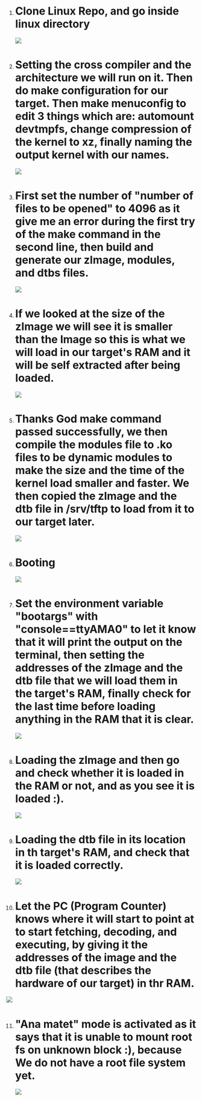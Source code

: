 1. # Clone Linux Repo, and go inside linux directory

   ![](README.assets/01.jpeg)

2. # Setting the cross compiler and the architecture we will run on it. Then do make configuration for our target. Then make menuconfig to edit 3 things which are: automount devtmpfs, change compression of the kernel to xz, finally naming the output kernel with our names.

   ![](README.assets/02.jpeg)

3. # First set the number of "number of files to be opened" to 4096 as it give me an error during the first try of the make command in the second line, then build and generate our zImage, modules, and dtbs files.

   ![](README.assets/03.jpeg)

4. # If we looked at the size of the zImage we will see it is smaller than the Image so this is what we will load in our target's RAM and it will be self extracted after being loaded.

   ![](README.assets/00.jpeg)

5. # Thanks God make command passed successfully, we then compile the modules file to .ko files to be dynamic modules to make the size and the time of the kernel load smaller and faster. We then copied the zImage and the dtb file in /srv/tftp to load from it to our target later.

   ![](README.assets/04.jpeg)

6. # Booting

   ![](README.assets/05.jpeg)

7. # Set the environment variable "bootargs" with "console==ttyAMA0" to let it know that it will print the output on the terminal, then setting the addresses of the zImage and the dtb file that we will load them in the target's RAM, finally check for the last time before loading anything in the RAM that it is clear.

   ![](README.assets/06.jpeg)

8. # Loading the zImage and then go and check whether it is loaded in the RAM or not, and as you see it is loaded :).

   ![](README.assets/07.jpeg)

9. # Loading the dtb file in its location in th target's RAM, and check that it is loaded correctly.

   ![](README.assets/08.jpeg)

10. # Let the PC (Program Counter) knows where it will start to point at to start fetching, decoding, and executing, by giving it the addresses of the image and the dtb file (that describes the hardware of our target) in thr RAM.

   ![](README.assets/09.jpeg)

11. # "Ana matet" mode is activated as it says that it is unable to mount root fs on unknown block :), because We do not have a root file system yet.

    ![](README.assets/10.jpeg)

    
